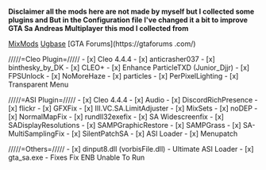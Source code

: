 **Disclaimer all the mods here are not made by myself but I collected some plugins and But in the
Configuration file I've changed it a bit to improve GTA Sa Andreas Multiplayer this mod I collected from**

[MixMods](https://mixmods.br/)
[Ugbase](https://ugbase.eu/)
[GTA Forums](https://gtaforums .com/)


/////=Cleo Plugin=/////
        - [x] Cleo 4.4.4
        - [x] anticrasher037
	- [x] binthesky_by_DK
	- [x] CLEO+
	- [x] Enhance ParticleTXD (Junior_Djjr)
	- [x] FPSUnlock
	- [x] NoMoreHaze
	- [x] particles
	- [x] PerPixelLighting
	- [x] Transparent Menu

/////=ASI Plugin=/////
        - [x] Cleo 4.4.4
        - [x] Audio
	- [x] DiscordRichPresence
	- [x] flickr
	- [x] GFXFix
	- [x] III.VC.SA.LimitAdjuster
	- [x] MixSets
	- [x] noDEP
	- [x] NormalMapFix
	- [x] rundll32exefix
	- [x] SA Widescreenfix
	- [x] SADisplayResolutions
	- [x] SAMPGraphicRestore
	- [x] SAMPGrass
	- [x] SA-MultiSamplingFix
	- [x] SilentPatchSA
	- [x] ASI Loader
        - [x] Menupatch
	
/////=Others=/////
        - [x] dinput8.dll (vorbisFile.dll)    - Ultimate ASI Loader
	- [x] gta_sa.exe                      - Fixes Fix ENB Unable To Run
